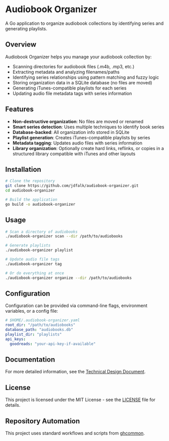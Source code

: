 # Audiobook Organizer

A Go application to organize audiobook collections by identifying series and generating playlists.

## Overview

Audiobook Organizer helps you manage your audiobook collection by:

- Scanning directories for audiobook files (.m4b, .mp3, etc.)
- Extracting metadata and analyzing filenames/paths
- Identifying series relationships using pattern matching and fuzzy logic
- Storing organization data in a SQLite database (no files are moved)
- Generating iTunes-compatible playlists for each series
- Updating audio file metadata tags with series information

## Features

- **Non-destructive organization**: No files are moved or renamed
- **Smart series detection**: Uses multiple techniques to identify book series
- **Database-backed**: All organization info stored in SQLite
- **Playlist generation**: Creates iTunes-compatible playlists by series
- **Metadata tagging**: Updates audio files with series information
- **Library organization**: Optionally create hard links, reflinks, or copies in a structured library compatible with iTunes and other layouts

## Installation

```bash
# Clone the repository
git clone https://github.com/jdfalk/audiobook-organizer.git
cd audiobook-organizer

# Build the application
go build -o audiobook-organizer
```

## Usage

```bash
# Scan a directory of audiobooks
./audiobook-organizer scan --dir /path/to/audiobooks

# Generate playlists
./audiobook-organizer playlist

# Update audio file tags
./audiobook-organizer tag

# Or do everything at once
./audiobook-organizer organize --dir /path/to/audiobooks
```

## Configuration

Configuration can be provided via command-line flags, environment variables, or a config file:

```yaml
# $HOME/.audiobook-organizer.yaml
root_dir: "/path/to/audiobooks"
database_path: "audiobooks.db"
playlist_dir: "playlists"
api_keys:
  goodreads: "your-api-key-if-available"
```

## Documentation

For more detailed information, see the [Technical Design Document](docs/technical_design.md).

## License

This project is licensed under the MIT License - see the [LICENSE](LICENSE) file for details.


## Repository Automation

This project uses standard workflows and scripts from [ghcommon](https://github.com/jdfalk/ghcommon).